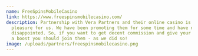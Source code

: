 ```yaml
---
name: FreeSpinsMobileCasino
link: https://www.freespinsmobilecasino.com/
description: Partnership with Vera Partners and their online casino is pure
  pleasure for us. We have been promoting them for some time and have never been
  disappointed. So, if you want to get decent commission and give your business
  a boost you should join them - as we did so!
image: /uploads/partners/freespinsmobilecasino.png
---
```

